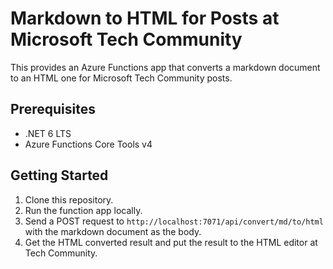 # Markdown to HTML for Posts at Microsoft Tech Community #

This provides an Azure Functions app that converts a markdown document to an HTML one for Microsoft Tech Community posts.


## Prerequisites ##

* .NET 6 LTS
* Azure Functions Core Tools v4


## Getting Started ##

1. Clone this repository.
2. Run the function app locally.
3. Send a POST request to `http://localhost:7071/api/convert/md/to/html` with the markdown document as the body.
4. Get the HTML converted result and put the result to the HTML editor at Tech Community.

